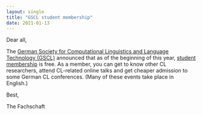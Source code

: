 ```yaml
---
layout: single
title: "GSCL student membership"
date: 2021-01-13
---
```


Dear all,

The [German Society for Computational Linguistics and Language Technology (GSCL)](https://gscl.org/en) announced that as of the beginning of this year, [student membership](https://gscl.org/en/membership) is free. As a member, you can get to know other CL researchers, attend CL-related online talks and get cheaper admission to some German CL conferences. (Many of these events take place in English.)

Best,

The Fachschaft
